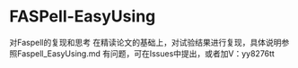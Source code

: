 # FASPell-EasyUsing
对Faspell的复现和思考
在精读论文的基础上，对试验结果进行复现，具体说明参照Faspell_EasyUsing.md
有问题，可在Issues中提出，或者加V：yy8276tt
